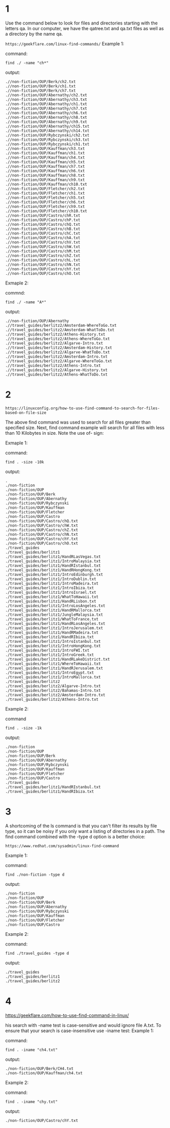 # 1 
Use the command below to look for files and directories starting with the letters qa. 
In our computer, we have the qatree.txt and qa.txt files as well as a directory by the name qa.

```https://geekflare.com/linux-find-commands/```
Example 1:

command:

```
find ./ -name "ch*"
```

output:
```
.//non-fiction/OUP/Berk/ch2.txt
.//non-fiction/OUP/Berk/ch1.txt
.//non-fiction/OUP/Berk/ch7.txt
.//non-fiction/OUP/Abernathy/ch2.txt
.//non-fiction/OUP/Abernathy/ch3.txt
.//non-fiction/OUP/Abernathy/ch1.txt
.//non-fiction/OUP/Abernathy/ch7.txt
.//non-fiction/OUP/Abernathy/ch6.txt
.//non-fiction/OUP/Abernathy/ch8.txt
.//non-fiction/OUP/Abernathy/ch9.txt
.//non-fiction/OUP/Abernathy/ch15.txt
.//non-fiction/OUP/Abernathy/ch14.txt
.//non-fiction/OUP/Rybczynski/ch2.txt
.//non-fiction/OUP/Rybczynski/ch3.txt
.//non-fiction/OUP/Rybczynski/ch1.txt
.//non-fiction/OUP/Kauffman/ch3.txt
.//non-fiction/OUP/Kauffman/ch1.txt
.//non-fiction/OUP/Kauffman/ch4.txt
.//non-fiction/OUP/Kauffman/ch5.txt
.//non-fiction/OUP/Kauffman/ch7.txt
.//non-fiction/OUP/Kauffman/ch6.txt
.//non-fiction/OUP/Kauffman/ch8.txt
.//non-fiction/OUP/Kauffman/ch9.txt
.//non-fiction/OUP/Kauffman/ch10.txt
.//non-fiction/OUP/Fletcher/ch2.txt
.//non-fiction/OUP/Fletcher/ch1.txt
.//non-fiction/OUP/Fletcher/ch5.txt
.//non-fiction/OUP/Fletcher/ch6.txt
.//non-fiction/OUP/Fletcher/ch9.txt
.//non-fiction/OUP/Fletcher/ch10.txt
.//non-fiction/OUP/Castro/chR.txt
.//non-fiction/OUP/Castro/chP.txt
.//non-fiction/OUP/Castro/chQ.txt
.//non-fiction/OUP/Castro/chB.txt
.//non-fiction/OUP/Castro/chC.txt
.//non-fiction/OUP/Castro/chA.txt
.//non-fiction/OUP/Castro/chV.txt
.//non-fiction/OUP/Castro/chW.txt
.//non-fiction/OUP/Castro/chM.txt
.//non-fiction/OUP/Castro/chZ.txt
.//non-fiction/OUP/Castro/chL.txt
.//non-fiction/OUP/Castro/chN.txt
.//non-fiction/OUP/Castro/chY.txt
.//non-fiction/OUP/Castro/chO.txt
```

Exmaple 2:

commnd:

```
find ./ -name "A*"
```

output:

```
.//non-fiction/OUP/Abernathy
.//travel_guides/berlitz2/Amsterdam-WhereToGo.txt
.//travel_guides/berlitz2/Amsterdam-WhatToDo.txt
.//travel_guides/berlitz2/Athens-History.txt
.//travel_guides/berlitz2/Athens-WhereToGo.txt
.//travel_guides/berlitz2/Algarve-Intro.txt
.//travel_guides/berlitz2/Amsterdam-History.txt
.//travel_guides/berlitz2/Algarve-WhatToDo.txt
.//travel_guides/berlitz2/Amsterdam-Intro.txt
.//travel_guides/berlitz2/Algarve-WhereToGo.txt
.//travel_guides/berlitz2/Athens-Intro.txt
.//travel_guides/berlitz2/Algarve-History.txt
.//travel_guides/berlitz2/Athens-WhatToDo.txt
```

# 2

```https://linuxconfig.org/how-to-use-find-command-to-search-for-files-based-on-file-size```

The above find command was used to search for all files greater than specified size. 
Next, find command example will search for all files with less than 10 Kilobytes in size. Note the use of- sign:

Exmaple 1:

command:

```
find . -size -10k
```

output:

```
.
./non-fiction
./non-fiction/OUP
./non-fiction/OUP/Berk
./non-fiction/OUP/Abernathy
./non-fiction/OUP/Rybczynski
./non-fiction/OUP/Kauffman
./non-fiction/OUP/Fletcher
./non-fiction/OUP/Castro
./non-fiction/OUP/Castro/chQ.txt
./non-fiction/OUP/Castro/chW.txt
./non-fiction/OUP/Castro/chZ.txt
./non-fiction/OUP/Castro/chN.txt
./non-fiction/OUP/Castro/chY.txt
./non-fiction/OUP/Castro/chO.txt
./travel_guides
./travel_guides/berlitz1
./travel_guides/berlitz1/HandRLasVegas.txt
./travel_guides/berlitz1/IntroMalaysia.txt
./travel_guides/berlitz1/HandRIstanbul.txt
./travel_guides/berlitz1/HandRHongKong.txt
./travel_guides/berlitz1/IntroEdinburgh.txt
./travel_guides/berlitz1/IntroDublin.txt
./travel_guides/berlitz1/IntroMadeira.txt
./travel_guides/berlitz1/IntroIbiza.txt
./travel_guides/berlitz1/IntroIsrael.txt
./travel_guides/berlitz1/WhatToHawaii.txt
./travel_guides/berlitz1/HandRLisbon.txt
./travel_guides/berlitz1/IntroLosAngeles.txt
./travel_guides/berlitz1/HandRMallorca.txt
./travel_guides/berlitz1/JungleMalaysia.txt
./travel_guides/berlitz1/WhatToFrance.txt
./travel_guides/berlitz1/HandRLosAngeles.txt
./travel_guides/berlitz1/IntroJerusalem.txt
./travel_guides/berlitz1/HandRMadeira.txt
./travel_guides/berlitz1/HandRIbiza.txt
./travel_guides/berlitz1/IntroIstanbul.txt
./travel_guides/berlitz1/IntroHongKong.txt
./travel_guides/berlitz1/IntroFWI.txt
./travel_guides/berlitz1/IntroGreek.txt
./travel_guides/berlitz1/HandRLakeDistrict.txt
./travel_guides/berlitz1/WhereToHawaii.txt
./travel_guides/berlitz1/HandRJerusalem.txt
./travel_guides/berlitz1/IntroEgypt.txt
./travel_guides/berlitz1/IntroMallorca.txt
./travel_guides/berlitz2
./travel_guides/berlitz2/Algarve-Intro.txt
./travel_guides/berlitz2/Bahamas-Intro.txt
./travel_guides/berlitz2/Amsterdam-Intro.txt
./travel_guides/berlitz2/Athens-Intro.txt
```

Example 2:

command

```
find . -size -1k 
```

output:

```
./non-fiction
./non-fiction/OUP
./non-fiction/OUP/Berk
./non-fiction/OUP/Abernathy
./non-fiction/OUP/Rybczynski
./non-fiction/OUP/Kauffman
./non-fiction/OUP/Fletcher
./non-fiction/OUP/Castro
./travel_guides
./travel_guides/berlitz1/HandRIstanbul.txt
./travel_guides/berlitz1/HandRIbiza.txt
```

# 3

A shortcoming of the ls command is that you can't filter its results by file type, 
so it can be noisy if you only want a listing of directories in a path. 
The find command combined with the -type d option is a better choice:

```
https://www.redhat.com/sysadmin/linux-find-command
```

Example 1:

command:

```
find ./non-fiction -type d
```

output:

```
./non-fiction
./non-fiction/OUP
./non-fiction/OUP/Berk
./non-fiction/OUP/Abernathy
./non-fiction/OUP/Rybczynski
./non-fiction/OUP/Kauffman
./non-fiction/OUP/Fletcher
./non-fiction/OUP/Castro
```

Example 2:

command:

```
find ./travel_guides -type d
```

output:

```
./travel_guides
./travel_guides/berlitz1
./travel_guides/berlitz2
```

# 4 
https://geekflare.com/how-to-use-find-command-in-linux/

his search with -name test is case-sensitive and would ignore file A.txt. 
To ensure that your search is case-insensitive use -iname test:
Example 1:

command:
```
find . -iname "ch4.txt"
```

output:

```
./non-fiction/OUP/Berk/CH4.txt
./non-fiction/OUP/Kauffman/ch4.txt
```

Example 2:

command:

```
find . -iname "chy.txt"
```

output:

```
./non-fiction/OUP/Castro/chY.txt
```





